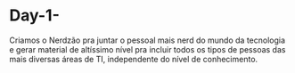 # Day-1-
Criamos o Nerdzão pra juntar o pessoal mais nerd do mundo da tecnologia e gerar material de altíssimo nível pra incluir todos os tipos de pessoas das mais diversas áreas de TI, independente do nível de conhecimento.
